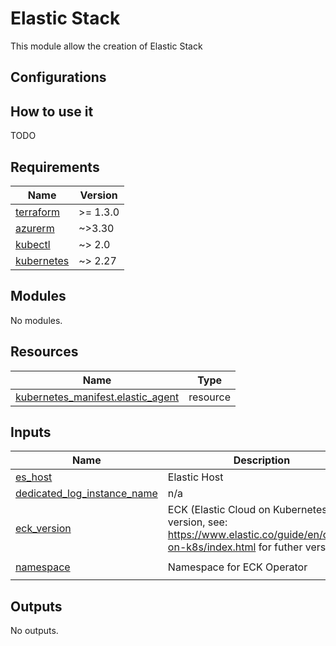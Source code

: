# Elastic Stack

This module allow the creation of Elastic Stack

## Configurations

## How to use it

TODO

<!-- markdownlint-disable -->
<!-- BEGINNING OF PRE-COMMIT-TERRAFORM DOCS HOOK -->
## Requirements

| Name | Version |
|------|---------|
| <a name="requirement_terraform"></a> [terraform](#requirement\_terraform) | >= 1.3.0 |
| <a name="requirement_azurerm"></a> [azurerm](#requirement\_azurerm) | ~>3.30 |
| <a name="requirement_kubectl"></a> [kubectl](#requirement\_kubectl) | ~> 2.0 |
| <a name="requirement_kubernetes"></a> [kubernetes](#requirement\_kubernetes) | ~> 2.27 |

## Modules

No modules.

## Resources

| Name | Type |
|------|------|
| [kubernetes_manifest.elastic_agent](https://registry.terraform.io/providers/hashicorp/kubernetes/latest/docs/resources/manifest) | resource |

## Inputs

| Name                                                                                                                      | Description                                                                                                                 | Type           | Default            | Required |
|---------------------------------------------------------------------------------------------------------------------------|-----------------------------------------------------------------------------------------------------------------------------|----------------|--------------------|:--------:|
| <a name="input_es_host"></a> [es\_host](#input\_es\_host)                                                                 | Elastic Host                                                                                                                | `string`       | n/a                |   yes    |
| <a name="input_dedicated_log_instance_name"></a> [dedicated\_log\_instance\_name](#input\_dedicated\_log\_instance\_name) | n/a                                                                                                                         | `list(string)` | n/a                |   yes    |
| <a name="input_eck_version"></a> [eck\_version](#input\_eck\_version)                                                     | ECK (Elastic Cloud on Kubernetes) version, see: https://www.elastic.co/guide/en/cloud-on-k8s/index.html for futher versions | `string`       | n/a                |   yes    |
| <a name="input_namespace"></a> [namespace](#input\_namespace)                                                             | Namespace for ECK Operator                                                                                                  | `string`       | `"elastic-system"` |    no    |

## Outputs

No outputs.
<!-- END OF PRE-COMMIT-TERRAFORM DOCS HOOK -->
